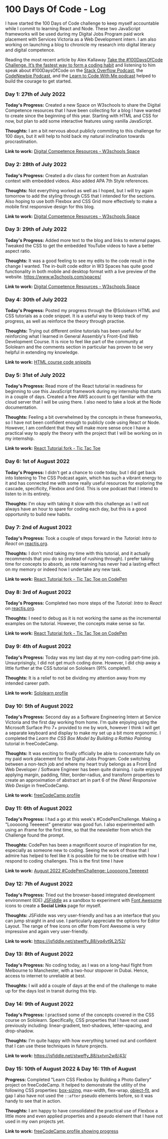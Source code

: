 # 100 Days Of Code - Log

I have started the 100 Days of Code challenge to keep myself accountable while I commit to learning React and Node. These two JavaScript frameworks will be used during my  Digital Jobs Program paid work placement with Services Victoria as a Web Development intern. I am also working on launching a blog to chronicle my research into digital literacy and digital competence.

Reading the most recent article by Alex Kallaway [Take the #100DaysOfCode Challenge. It’s the fastest way to form a coding habit](https://www.freecodecamp.org/news/take-the-100daysofcode-challenge-make-coding-a-habit-4a655d8663fd/) and listening to him speak about #100DaysOfCode on the [Stack Overflow Podcast](https://stackoverflow.blog/2020/07/24/podcast-255-alex-kallaway-100-days-of-code/), the [CodeNewbie Podcast](https://www.codenewbie.org/podcast/100-days-of-code), and the [Learn to Code With Me podcast](https://learntocodewith.me/podcast/100-days-of-code-with-alexander-kallaway/) helped to build the courage to get started.

### Day 1: 27th of July 2022

**Today's Progress:** Created a new Space on W3schools to share the Digital Competence resources that I have been collecting for a blog I have wanted to create since the beginning of this year. Starting with HTML and CSS for now, but plan to add some interactive features using vanilla JavaScript.

**Thoughts:** I am a bit nervous about publicly commiting to this challenge for 100 days, but it will help to hold back my natural inclination towards procrastination.

**Link to work:** [Digital Competence Resources - W3schools Space](https://digital-competence.w3spaces.com/)

### Day 2: 28th of July 2022

**Today's Progress:** Created a div class for content from an Australian context with embedded videos. Also added APA 7th Style references.

**Thoughts:** Not everything worked as well as I hoped, but I will try again tomorrow to add the styling through CSS that I intended for the sections.
 Also hoping to use both Flexbox and CSS Grid more effectively to make a mobile first responsive design for this blog.

**Link to work:** [Digital Competence Resources - W3schools Space](https://digital-competence.w3spaces.com/)

### Day 3: 29th of July 2022

**Today's Progress:** Added more text to the blog and links to external pages. Tweaked the CSS to get the embedded YouTube videos to have a better aspect ratio.

**Thoughts:** It was a good feeling to see my edits to the code result in the change I wanted. 
The in-built code editor in W3 Spaces has quite good functionality in both mobile and desktop format with a live preview of the website.
https://www.w3schools.com/spaces/

**Link to work:** [Digital Competence Resources - W3schools Space](https://digital-competence.w3spaces.com/)

### Day 4: 30th of July 2022

**Today's Progress:** Posted my progress through the @Sololearn HTML and CSS tutorials as a code snippet. It is a useful way to keep track of my progress, as well as reinforce the theory through practise.

**Thoughts:** Trying out different online tutorials has been useful for reinforcing what I learned in General Assembly's Front-End Web Development Course. It is nice to feel like part of the community at Sololearn and the comments section in particular has proven to be very helpful in extending my knowledge.

**Link to work:** [HTML course code snippits](https://code.sololearn.com/WnPCf8D4Jyph/?ref=app)

### Day 5: 31st of July 2022

**Today's Progress:** Read more of the React tutorial in readiness for beginning to use this JavaScript framework during my internship that starts in a couple of days. Created a free AWS account to get familiar with the cloud server that I will be using there. I also need to take a look at the Node documentation.

**Thoughts:** Feeling a bit overwhelmed by the concepts in these frameworks, so I have not been confident enough to publicly code using React or Node. However, I am confident that they will make more sense once I have a practical way to apply the theory with the project that I will be working on in my internship.

**Link to work:** [React Tutorial fork - Tic Tac Toe](https://codepen.io/stweffy_88/pen/RwMxbRz)

### Day 6: 1st of August 2022

**Today's Progress:** I didn't get a chance to code today, but I did get back into listening to The CSS Podcast again, which has such a vibrant energy to it and has connected me with some really useful resources for exploring the cascade, specificity, Flexbox and Grid. This is one podcast that I intend to listen to in its entirety.

**Thoughts:** I'm okay with taking it slow with this challenge as I will not always have an hour to spare for coding each day, but this is a good opportunity to build new habits.

### Day 7: 2nd of August 2022

**Today's Progress:** Took a couple of steps forward in the *Tutorial: Intro to React* on [reactjs.org](https://reactjs.org/tutorial/tutorial.html).

**Thoughts:** I don't mind taking my time with this tutorial, and it actually recommends that you do so (instead of rushing through). I prefer taking time for concepts to absorb, as rote learning has never had a lasting effect on my memory or indeed how I undertake any new task.

**Link to work:** [React Tutorial fork - Tic Tac Toe on CodePen](https://codepen.io/stweffy_88/pen/RwMxbRz)

### Day 8: 3rd of August 2022

**Today's Progress:** Completed two more steps of the *Tutorial: Intro to React* on [reactjs.org](https://reactjs.org/tutorial/tutorial.html).

**Thoughts:** I need to debug as it is not working the same as the incremental examples on the tutorial. However, the concepts make sense so far.

**Link to work:** [React Tutorial fork - Tic Tac Toe on CodePen](https://codepen.io/stweffy_88/pen/RwMxbRz)

### Day 9: 4th of August 2022

**Today's Progress:** Today was my last day at my non-coding part-time job. Unsurprisingly, I did not get much coding done. However, I did chip away a little further at the CSS tutorial on Sololearn (91% complete!).

**Thoughts:** It is a relief to not be dividing my attention away from my intended career path.

**Link to work:** [Sololearn profile](https://www.sololearn.com/Profile/25656677/?ref=app)

### Day 10: 5th of August 2022

**Today's Progress:** Second day as a Software Engineering Intern at Service Victoria and the first day working from home. I'm quite enjoying using the Microsoft Surface Pro 7+ provided to me by work, however I think I will get a separate keyboard and display to make my set up a bit more ergonomic. I completed the *Learn the CSS Box Model by Building a Rothko Painting* tutorial in freeCodeCamp.

**Thoughts:** It was exciting to finally officially be able to concentrate fully on my paid work placement for the Digital Jobs Program. Code switching between a non-tech job and where my heart truly belongs as a Front End Web Developer / Software Engineer has been quite draining. I quite enjoyed applying margin, padding, filter, border-radius, and transform properties to create an approximation of abstract art in part 6 of the *(New) Responsive Web Design* in freeCodeCamp.

**Link to work:** [freeCodeCamp profile](https://www.freecodecamp.org/stweffy_88)

### Day 11: 6th of August 2022

**Today's Progress:** I had a go at this week's #CodePenChallenge. Making a "Looooong Teeeeext" generator was good fun. I also experimented with using an iframe for the first time, so that the newsletter from which the Challenge found the prompt.

**Thoughts:** CodePen has been a magnificent source of inspiration for me, especially as someone new to coding. Seeing the work of those that I admire has helped to feel like it is possible for me to be creative with how I respond to coding challenges. This is the first time I have 

**Link to work:** [August 2022 #CodePenChallenge: Looooong Teeeeext](https://codepen.io/stweffy_88/pen/BarxmPz)

### Day 12: 7th of August 2022

**Today's Progress:** Tried out the browser-based integrated development environment (IDE) [JSFiddle](https://docs.jsfiddle.net/getting-started) as a sandbox to experiment with [Font Awesome](https://fontawesome.com/fontawesome.com/docs/web/setup/get-started) icons to create a **Social Links** page for myself.

**Thoughts:** JSFiddle was very user-friendly and has a an interface that you can jump straight in and use. I particularly appreciate the options for Editor Layout. The range of free icons on offer from Font Awesome is very impressive and again very user-friendly.

**Link to work:** https://jsfiddle.net/stweffy_88/yq4vt9L2/52/

### Day 13: 8th of August 2022

**Today's Progress:** No coding today, as I was on a long-haul flight from Melbourne to Manchester, with a two-hour stopover in Dubai. Hence, access to internet to unreliable at best.

**Thoughts:** I will add a couple of days at the end of the challenge to make up for the days lost in transit during this trip.

### Day 14: 9th of August 2022

**Today's Progress:** I practised some of the concepts covered in the CSS course on Sololearn. Specifically, CSS properties that I have not used previously including: linear-gradient, text-shadows, letter-spacing, and drop-shadow.

**Thoughts:** I'm quite happy with how everything turned out and confident that I can use these techniques in future projects.

**Link to work:** https://jsfiddle.net/stweffy_88/sxtvn2w8/43/

### Day 15: 10th of August 2022 & Day 16: 11th of August

**Progress:** Completed "Learn CSS Flexbox by Building a Photo Gallery" project on freeCodeCamp. It helped to demonstrate the utility of the following CSS properties: [box-sizing](https://developer.mozilla.org/en-US/docs/Web/CSS/box-sizing), max-width, flex-wrap, [object-fit](https://developer.mozilla.org/en-US/docs/Web/CSS/object-fit), and gap
 I also have not used the `::after` pseudo elements before, so it was handy to see that in action.

**Thoughts:** I am happy to have consolidated the practical use of Flexbox a little more and even applied properties and a pseudo element that I have not used in my own projects yet.

**Link to work:** [freeCodeCamp profile showing progress](https://www.freecodecamp.org/stweffy_88)

<!-- 
### Day :  of  2022
**Today's Progress:** 
**Thoughts:**
**Link to work:**
-->
